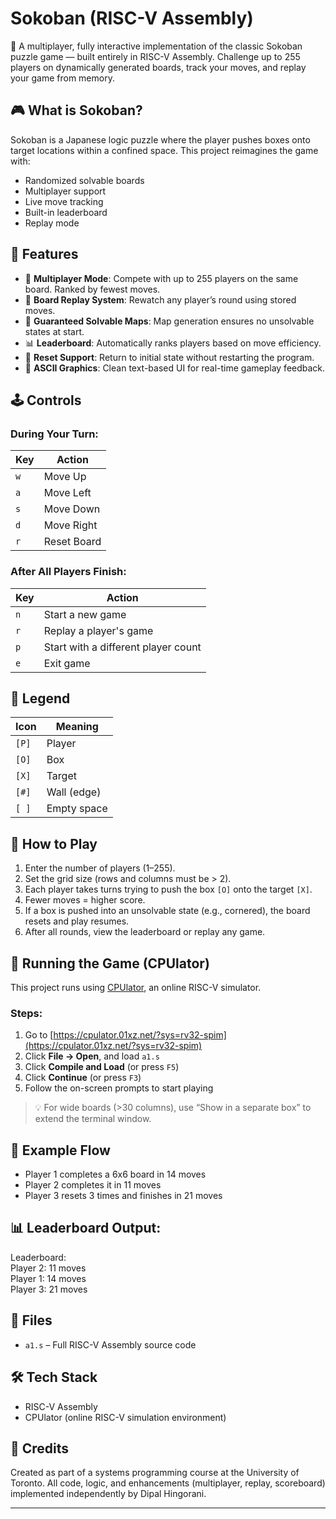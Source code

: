 # Sokoban (RISC-V Assembly)

🚀 A multiplayer, fully interactive implementation of the classic Sokoban puzzle game — built entirely in RISC-V Assembly. Challenge up to 255 players on dynamically generated boards, track your moves, and replay your game from memory.

## 🎮 What is Sokoban?

Sokoban is a Japanese logic puzzle where the player pushes boxes onto target locations within a confined space. This project reimagines the game with:
- Randomized solvable boards
- Multiplayer support
- Live move tracking
- Built-in leaderboard
- Replay mode

## 🧠 Features

- 🔁 **Multiplayer Mode**: Compete with up to 255 players on the same board. Ranked by fewest moves.
- 🔄 **Board Replay System**: Rewatch any player’s round using stored moves.
- 🧠 **Guaranteed Solvable Maps**: Map generation ensures no unsolvable states at start.
- 📊 **Leaderboard**: Automatically ranks players based on move efficiency.
- 🧼 **Reset Support**: Return to initial state without restarting the program.
- 🎨 **ASCII Graphics**: Clean text-based UI for real-time gameplay feedback.

## 🕹️ Controls

### During Your Turn:
| Key | Action              |
|-----|---------------------|
| `w` | Move Up             |
| `a` | Move Left           |
| `s` | Move Down           |
| `d` | Move Right          |
| `r` | Reset Board         |

### After All Players Finish:
| Key | Action                                 |
|-----|----------------------------------------|
| `n` | Start a new game                       |
| `r` | Replay a player's game                 |
| `p` | Start with a different player count    |
| `e` | Exit game                              |

## 🧱 Legend

| Icon | Meaning       |
|------|---------------|
| `[P]`| Player         |
| `[O]`| Box            |
| `[X]`| Target         |
| `[#]`| Wall (edge)    |
| `[ ]`| Empty space    |

## 🧩 How to Play

1. Enter the number of players (1–255).
2. Set the grid size (rows and columns must be > 2).
3. Each player takes turns trying to push the box `[O]` onto the target `[X]`.
4. Fewer moves = higher score.
5. If a box is pushed into an unsolvable state (e.g., cornered), the board resets and play resumes.
6. After all rounds, view the leaderboard or replay any game.

## 🧪 Running the Game (CPUlator)

This project runs using [CPUlator](https://cpulator.01xz.net/?sys=rv32-spim), an online RISC-V simulator.

### Steps:
1. Go to [https://cpulator.01xz.net/?sys=rv32-spim](https://cpulator.01xz.net/?sys=rv32-spim)
2. Click **File → Open**, and load `a1.s`
3. Click **Compile and Load** (or press `F5`)
4. Click **Continue** (or press `F3`)
5. Follow the on-screen prompts to start playing

> 💡 For wide boards (>30 columns), use “Show in a separate box” to extend the terminal window.

## 🏁 Example Flow

- Player 1 completes a 6x6 board in 14 moves  
- Player 2 completes it in 11 moves  
- Player 3 resets 3 times and finishes in 21 moves  

## 📊 **Leaderboard Output:**

Leaderboard:  
Player 2: 11 moves  
Player 1: 14 moves  
Player 3: 21 moves  

## 📁 Files
- `a1.s` – Full RISC-V Assembly source code

## 🛠️ Tech Stack
- RISC-V Assembly  
- CPUlator (online RISC-V simulation environment)

## 🙌 Credits
Created as part of a systems programming course at the University of Toronto. All code, logic, and enhancements (multiplayer, replay, scoreboard) implemented independently by Dipal Hingorani.

---
